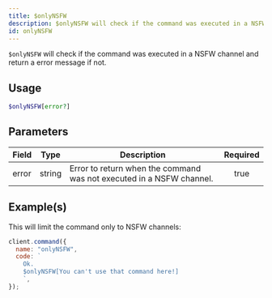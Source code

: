 ```yaml
---
title: $onlyNSFW
description: $onlyNSFW will check if the command was executed in a NSFW channel and return a error message if not.
id: onlyNSFW
---
```


`$onlyNSFW` will check if the command was executed in a NSFW channel and return a error message if not.

## Usage

```php
$onlyNSFW[error?]
```

## Parameters

| Field | Type   | Description                                                          | Required |
| ----- | ------ | -------------------------------------------------------------------- | :------: |
| error | string | Error to return when the command was not executed in a NSFW channel. |   true   |

## Example(s)

This will limit the command only to NSFW channels:

```javascript
client.command({
  name: "onlyNSFW",
  code: `
    Ok.
    $onlyNSFW[You can't use that command here!]
    `,
});
```

